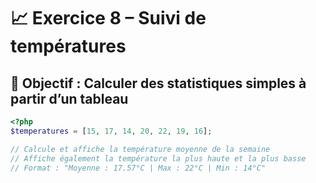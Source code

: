 # 📈 Exercice 8 – Suivi de températures

## 🎯 Objectif : Calculer des statistiques simples à partir d’un tableau

```php
<?php
$temperatures = [15, 17, 14, 20, 22, 19, 16];

// Calcule et affiche la température moyenne de la semaine
// Affiche également la température la plus haute et la plus basse
// Format : "Moyenne : 17.57°C | Max : 22°C | Min : 14°C"
```